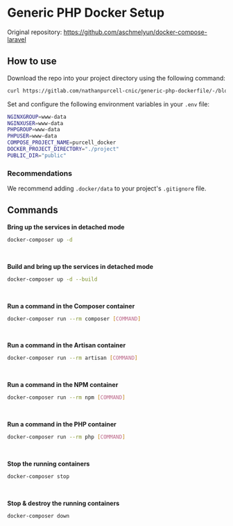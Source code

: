
# Generic PHP Docker Setup

Original repository: https://github.com/aschmelyun/docker-compose-laravel

## How to use

Download the repo into your project directory using the following command: 

```bash
curl https://gitlab.com/nathanpurcell-cnic/generic-php-dockerfile/-/blob/main/docker.zip -O --header "PRIVATE-TOKEN: XXX"
```

Set and configure the following environment variables in your `.env` file: 

```bash
NGINXGROUP=www-data
NGINXUSER=www-data
PHPGROUP=www-data
PHPUSER=www-data
COMPOSE_PROJECT_NAME=purcell_docker
DOCKER_PROJECT_DIRECTORY="./project"
PUBLIC_DIR="public"
```

### Recommendations
We recommend adding `.docker/data` to your project's `.gitignore` file. 


## Commands

**Bring up the services in detached mode**

```bash
docker-composer up -d
```
<br />

**Build and bring up the services in detached mode**

```bash
docker-composer up -d --build
```
<br />

**Run a command in the Composer container**

```bash
docker-composer run --rm composer [COMMAND]
```
<br />

**Run a command in the Artisan container**

```bash
docker-composer run --rm artisan [COMMAND]
```
<br />

**Run a command in the NPM container**

```bash
docker-composer run --rm npm [COMMAND]
```
<br />

**Run a command in the PHP container**

```bash
docker-composer run --rm php [COMMAND]
```
<br />

**Stop the running containers**

```bash
docker-composer stop
```
<br />

**Stop & destroy the running containers**

```bash
docker-composer down
```
<br />
